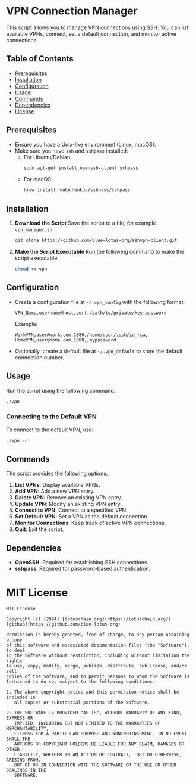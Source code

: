 # VPN Connection Manager

This script allows you to manage VPN connections using SSH. You can list available VPNs, connect, set a default connection, and monitor active connections.

## Table of Contents

- [Prerequisites](#prerequisites)
- [Installation](#installation)
- [Configuration](#configuration)
- [Usage](#usage)
- [Commands](#commands)
- [Dependencies](#dependencies)
- [License](#license)

## Prerequisites

- Ensure you have a Unix-like environment (Linux, macOS).
- Make sure you have `ssh` and `sshpass` installed:
  - For Ubuntu/Debian: 
    ```bash
    sudo apt-get install openssh-client sshpass
    ```
  - For macOS:
    ```bash
    brew install hudochenkov/sshpass/sshpass
    ```

## Installation

1. **Download the Script**
   Save the script to a file, for example `vpn_manager.sh`.

   ```bash
   git clone https://github.com/blue-lotus-org/sshvpn-client.git
   ```

2. **Make the Script Executable**
   Run the following command to make the script executable:

   ```bash
   chmod +x vpn
   ```

## Configuration

- Create a configuration file at `~/.vpn_config` with the following format:

  ```
  VPN_Name,username@host,port,/path/to/private/key,password
  ```

  Example:
  ```
  WorkVPN,user@work.com,1080,/home/user/.ssh/id_rsa,
  HomeVPN,user@home.com,1080,,mypassword
  ```

- Optionally, create a default file at `~/.vpn_default` to store the default connection number.

## Usage

Run the script using the following command:

```bash
./vpn
```

### Connecting to the Default VPN

To connect to the default VPN, use:

```bash
./vpn -d
```

## Commands

The script provides the following options:

1. **List VPNs**: Display available VPNs.
2. **Add VPN**: Add a new VPN entry.
3. **Delete VPN**: Remove an existing VPN entry.
4. **Update VPN**: Modify an existing VPN entry.
5. **Connect to VPN**: Connect to a specified VPN.
6. **Set Default VPN**: Set a VPN as the default connection.
7. **Monitor Connections**: Keep track of active VPN connections.
8. **Quit**: Exit the script.

## Dependencies

- **OpenSSH**: Required for establishing SSH connections.
- **sshpass**: Required for password-based authentication.


# MIT License

```
MIT License

Copyright (c) [2024] [lotuschain.org](https://lotuschain.org/) [github](https://github.com/blue-lotus-org)

Permission is hereby granted, free of charge, to any person obtaining a copy
of this software and associated documentation files (the "Software"), to deal
in the Software without restriction, including without limitation the rights
to use, copy, modify, merge, publish, distribute, sublicense, and/or sell
copies of the Software, and to permit persons to whom the Software is
furnished to do so, subject to the following conditions:

1. The above copyright notice and this permission notice shall be included in
   all copies or substantial portions of the Software.

2. THE SOFTWARE IS PROVIDED "AS IS", WITHOUT WARRANTY OF ANY KIND, EXPRESS OR
   IMPLIED, INCLUDING BUT NOT LIMITED TO THE WARRANTIES OF MERCHANTABILITY,
   FITNESS FOR A PARTICULAR PURPOSE AND NONINFRINGEMENT. IN NO EVENT SHALL THE
   AUTHORS OR COPYRIGHT HOLDERS BE LIABLE FOR ANY CLAIM, DAMAGES OR OTHER
   LIABILITY, WHETHER IN AN ACTION OF CONTRACT, TORT OR OTHERWISE, ARISING FROM,
   OUT OF OR IN CONNECTION WITH THE SOFTWARE OR THE USE OR OTHER DEALINGS IN THE
   SOFTWARE.
```